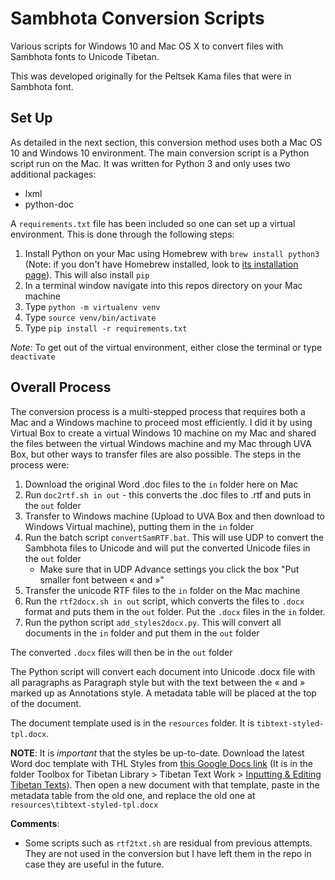 # Sambhota Conversion Scripts
Various scripts for Windows 10 and Mac OS X to convert files with Sambhota fonts to Unicode Tibetan.

This was developed originally for the Peltsek Kama files that were in Sambhota font.

## Set Up 
As detailed in the next section, this conversion method uses both a Mac OS 10 and Windows 10 environment. The main 
conversion script is a Python script run on the Mac. It was written for Python 3 and only uses two additional packages:

* lxml
* python-doc

A `requirements.txt` file has been included so one can set up a virtual environment. This is done through the following 
steps:

1. Install Python on your Mac using Homebrew with `brew install python3` (Note: if you don't have Homebrew 
installed, look to [its installation page](https://docs.brew.sh/Installation)). This will also install `pip`
2. In a terminal window navigate into this repos directory on your Mac machine
3. Type `python -m virtualenv venv`
4. Type `source venv/bin/activate`
5. Type `pip install -r requirements.txt`

*Note:* To get out of the virtual environment, either close the terminal or type `deactivate`

## Overall Process

The conversion process is a multi-stepped process that requires both a Mac and a Windows machine to proceed 
most efficiently. I did it by using Virtual Box to create a virtual Windows 10 machine on my Mac and shared 
the files between the virtual Windows machine and my Mac through UVA Box, but other ways to transfer files 
are also possible. The steps in the process were:

1. Download the original Word .doc files to the `in` folder here on Mac
2. Run `doc2rtf.sh in out` - this converts the .doc files to .rtf and puts in the `out` folder
3. Transfer to Windows machine (Upload to UVA Box and then download to Windows Virtual machine), putting them 
in the `in` folder
4. Run the batch script `convertSamRTF.bat`. This will use UDP to convert the Sambhota files to Unicode 
and will put the converted Unicode files in the `out` folder
    * Make sure that in UDP Advance settings you click the box "Put smaller font between « and »"
5. Transfer the unicode RTF files to the `in` folder on the Mac machine
6. Run the `rtf2docx.sh in out` script, which converts the files to `.docx` format and puts them in the `out` folder. 
Put the `.docx` files in the `in` folder.
7. Run the python script `add_styles2docx.py`. This will convert all documents in the `in` folder and put them in the 
`out` folder

The converted `.docx` files will then be in the `out` folder

The Python script will convert each document into Unicode .docx file with all paragraphs as Paragraph style 
but with the text between the « and » marked up as Annotations style. A metadata table will be placed at the top 
of the document.

The document template used is in the `resources` folder. It is `tibtext-styled-tpl.docx`.

**NOTE**: It is _important_ that the styles be up-to-date. Download the latest Word doc template with THL Styles
from [this Google Docs link](https://drive.google.com/open?id=1e5BL8fZym-YnbQTyN-qpWDu5nbqqn98i) (It is in the folder
Toolbox for Tibetan Library > Tibetan Text Work > 
[Inputting & Editing Tibetan Texts](https://drive.google.com/open?id=1ey66coelDLu-Mo2YcZIxfyy1kX0a1xGX)). Then open a new 
document with that template, paste in the metadata table from the old one, and replace the old one at `resources\tibtext-styled-tpl.docx`

**Comments**: 
* Some scripts such as `rtf2txt.sh` are residual from previous attempts. They are not used in the conversion but I have 
left them in the repo in case they are useful in the future.

